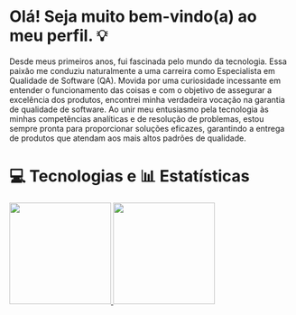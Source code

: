 # Olá! Seja muito bem-vindo(a) ao meu perfil. 💡

Desde meus primeiros anos, fui fascinada pelo mundo da tecnologia. Essa paixão me conduziu naturalmente a uma carreira como Especialista em Qualidade de Software (QA). Movida por uma curiosidade incessante em entender o funcionamento das coisas e com o objetivo de assegurar a excelência dos produtos, encontrei minha verdadeira vocação na garantia de qualidade de software. Ao unir meu entusiasmo pela tecnologia às minhas competências analíticas e de resolução de problemas, estou sempre pronta para proporcionar soluções eficazes, garantindo a entrega de produtos que atendam aos mais altos padrões de qualidade.

# 💻 Tecnologias e 📊 Estatísticas
<div>
  <a href="https://github.com/gabrielaanselmo">
  <img height="180em" src="https://github-readme-stats.vercel.app/api?username=gabrielaanselmo&show_icons=true&theme=radical&include_all_commits=true&count_private=true"/>
  <img height="180em" src="https://github-readme-stats.vercel.app/api/top-langs/?username=gabrielaanselmo&layout=compact&langs_count=7&theme=radical"/>
</div>
</div>
